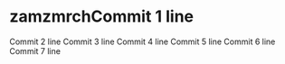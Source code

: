 # zamzmrchCommit 1 line
Commit 2 line
Commit 3 line
Commit 4 line
Commit 5 line
Commit 6 line
Commit 7 line

